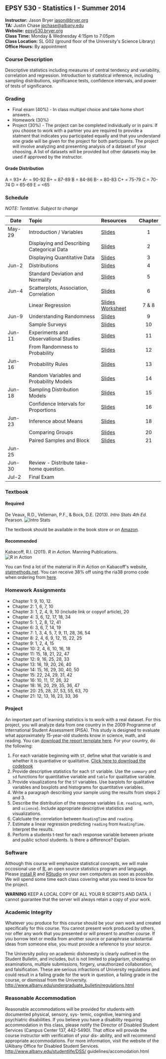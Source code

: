 ## EPSY 530 - Statistics I - Summer 2014

**Instructor:** Jason Bryer [jason@bryer.org](mailto:jason@bryer.org)  
**TA:** Justin Chase [jpchase@albany.edu](mailto:jpchase@albany.edu)  
**Website:** [epsy530.bryer.org](http://epsy530.bryer.org)  
**Class Time:** Monday & Wednesday 4:15pm to 7:05pm  
**Class Location:** SL G02 (ground floor of the University's Science Library)  
**Office Hours:** By appointment  

### Course Description

Descriptive statistics including measures of central tendency and variability, correlation and regression. Introduction to statistical inference, including sampling distributions, significance tests, confidence intervals, and power of tests of significance.

### Grading

* Final exam (40%) - In class multipel choice and take home short answers.
* Homework (30%)
* Project (30%) - The project can be completed individually or in pairs. If you choose to work with a partner you are required to provide a statment that indicates you participated equally and that you understand one grade will be given for the project for both participants. The project will involve analyzing and presenting analysis of a dataset of your choosing. A list of datasets will be provided but other datasets may be used if approved by the instructor.

#### Grade Distribution

A = 93+
A- = 90-92
B+ = 87-89
B = 84-86 
B- = 80-83 
C+ = 75-79
C = 70-74
D = 65-69
E = <65

### Schedule

*NOTE: Tentative. Subject to change*

Date   | Topic | Resources | Chapter
-------|:------|:----------|:--------:
May-29 | Introduction / Variables | [Slides](https://rawgithub.com/jbryer/EPSY530Summer2014/master/Slides/Class01.html) | 1
       | Displaying and Describing Categorical Data | [Slides](https://rawgithub.com/jbryer/EPSY530Summer2014/master/Slides/Class02.html) | 2
       | Displaying Quantitative Data | [Slides](https://rawgithub.com/jbryer/EPSY530Summer2014/master/Slides/Class03.html) | 3
Jun-2  | Distributions | [Slides](https://rawgithub.com/jbryer/EPSY530Summer2014/master/Slides/Class04.html) | 4
       | Standard Deviation and Normality | [Slides](https://rawgithub.com/jbryer/EPSY530Summer2014/master/Slides/Class05.html) | 5
Jun-4  | Scatterplots, Association, Correlation | [Slides](https://rawgithub.com/jbryer/EPSY530Summer2014/master/Slides/Class06.html) | 6
       | Linear Regression | [Slides](https://rawgithub.com/jbryer/EPSY530Summer2014/master/Slides/Class07.html) [Worksheet](https://rawgithub.com/jbryer/EPSY530Summer2014/master/Slides/LinearRegression.html) | 7 & 8
Jun-9  | Understanding Randomness | [Slides](https://rawgithub.com/jbryer/EPSY530Summer2014/master/Slides/Class09.html) | 9
       | Sample Surveys | [Slides](https://rawgithub.com/jbryer/EPSY530Summer2014/master/Slides/Class10.html) | 10
Jun-11 | Experiments and Observational Studies | [Slides](https://rawgithub.com/jbryer/EPSY530Summer2014/master/Slides/Class11.html) | 11
       | From Randomness to Probability | [Slides](https://rawgithub.com/jbryer/EPSY530Summer2014/master/Slides/Class12.html) | 12
Jun-16 | Probability Rules | [Slides](https://rawgithub.com/jbryer/EPSY530Summer2014/master/Slides/Class13.html) | 13
       | Random Variables and Probability Models | [Slides](https://rawgithub.com/jbryer/EPSY530Summer2014/master/Slides/Class14.html) | 14
Jun-18 | Sampling Distribution Models | [Slides](https://rawgithub.com/jbryer/EPSY530Summer2014/master/Slides/Class15.html) | 15
       | Confidence Intervals for Proportions | [Slides](https://rawgithub.com/jbryer/EPSY530Summer2014/master/Slides/Class16.html) | 16
Jun-23 | Inference about Means | [Slides](https://rawgithub.com/jbryer/EPSY530Summer2014/master/Slides/Class18.html) | 18
       | Comparing Groups | [Slides](https://rawgithub.com/jbryer/EPSY530Summer2014/master/Slides/Class20.html) | 20
       | Paired Samples and Block | [Slides](https://rawgithub.com/jbryer/EPSY530Summer2014/master/Slides/Class21.html) | 21
Jun-25 | |  | 
Jun-30 | Review - Distribute take-home question.
Jul-2 | Final Exam



### Textbook

#### Required

De Veaux, R.D., Velleman, P.F., & Bock, D.E. (2013). *Intro Stats 4th Ed.* Pearson.
![Intro Stats](http://ecx.images-amazon.com/images/I/51dhcukukGL._SY300_.jpg)

The textbook should be available in the book store or on [Amazon](http://www.amazon.com/Intro-Stats-Edition-Richard-Veaux/dp/0321825276/ref=sr_1_3?ie=UTF8&qid=1375575375&sr=8-3&keywords=intro+stats).

#### Recommended

Kabacoff, R.I. (2011). *R in Action*. Manning Publications.  
![R in Action](http://www.manning.com/kabacoff/kabacoff_cover150.jpg)

You can find a lot of the material in *R in Action* on Kabacoff's website, [statmethods.net](http://statmethods.net/). You can receive 38% off using the ria38 promo code when ordering from [here](http://www.manning.com/kabacoff/).


### Homework Assignments

* Chapter 1: 9, 10, 12.
* Chapter 2: 1, 6, 7, 10
* Chapter 3: 1, 2, 4, 9, 10 (include link or copyof article), 20
* Chapter 4: 3, 6, 12, 17, 18, 34
* Chapter 5: 1, 2, 8, 12, 41
* Chapter 6: 3, 6, 7, 14, 19
* Chapter 7: 1, 3, 4, 5, 7, 9, 11, 28, 36, 54
* Chapter 8: 2, 4, 6, 9, 12, 15, 22, 25
* Chapter 9: 1, 2, 4, 15
* Chapter 10: 2, 4, 6, 10, 16, 18
* Chapter 11: 15, 18, 21, 22, 47
* Chapter 12: 9, 16, 25, 28, 33
* Chapter 13: 16, 19, 20, 26, 40
* Chapter 14: 15, 16, 29, 30, 40, 50
* Chapter 15: 22, 24, 29, 31, 42
* Chapter 16: 10, 11, 17, 26, 32
* Chapter 18: 16, 20, 29, 35, 36, 47
* Chapter 20: 25, 28, 37, 53, 55, 63, 70
* Chapter 21: 12, 13, 16, 23, 33, 36


### Project

An important part of learning statistics is to work with a real dataset. For this project, you will analyze data from one country in the 2009 Programme of International Student Assessment (PISA). This study is designed to evaluate what approximately 15-year-old students know in science, math, and reading. You can [download the report template here](https://github.com/jbryer/EPSY530Summer2014/blob/master/Project/EPSY530-Project.Rmd). For your country, do the following:

1. For each variable beginning with `ST`, define what that variable is and whether it is quantiative or qualitative. [Click here to download the codebook](https://github.com/jbryer/EPSY530Summer2014/blob/master/Project/Codebook_Stu09_Dec10.pdf)
2. Provide descriptive statistics for each `ST` variable. Use the `summary` and `sd` functions for quantitative variable and `table` for qualitative variable.
3. Provide visualizations for the `ST` variables. Use barplots for qualitative variables and boxplots and histograms for quantitative variables.
4. Write a paragraph describing your sample using the results from steps 2 and 3.
5. Describe the distribution of the response variables (i.e. `reading`, `math`, and `science`). Include appropriate descriptive statistics and visualizations.
6. Calcluate the correlation between `ReadingTime` and `reading`.
7. Estimate a linear regression predicting `reading` from `ReadingTime`. Interpret the results.
8. Perform a students t-test for each response variable between private and public school students. Is there a difference? Explain.

### Software

Although this course will emphasize statistical concepts, we will make occosional use of [R](http://r-project.org), an open source statistics program and language. Please [install R](http://cran.r-project.org/) and [RStudio](http://rstudio.com) on your own computers as soon as possible. We will spend some time each class covering what you need to know for the project.

**WARNING** KEEP A LOCAL COPY OF ALL YOUR R SCRIPTS AND DATA. I cannot guarantee that the server will always retain a copy of your work. 

### Academic Integrity

Whatever you produce for this course should be your own work and created specifically for this course. You cannot present work produced by others, nor offer any work that you presented or will present to another course. If you borrow text or media from another source or paraphrase substantial ideas from someone else, you must provide a reference to your source.

The University policy on academic dishonesty is clearly outlined in the Student Bulletin, and includes, but is not limited to plagiarism, cheating on examinations, multiple submissions, forgery, unauthorized collaboration, and falsification. These are serious infractions of University regulations and could result in a failing grade for the work in question, a failing grade in the course, or dismissal from the University. http://www.albany.edu/undergraduate_bulletin/regulations.html

### Reasonable Accommodation

Reasonable accommodations will be provided for students with documented physical, sensory, sys- temic, cognitive, learning and psychiatric disabilities. If you believe you have a disability requiring accommodation in this class, please notify the Director of Disabled Student Services (Campus Center 137, 442-5490). That office will provide the course instructor with verification of your dis- ability, and will recommend appropriate accommodations. For more information, visit the website of the UAlbany Office for Disabled Student Services. http://www.albany.edu/studentlife/DSS/ guidelines/accomodation.html
